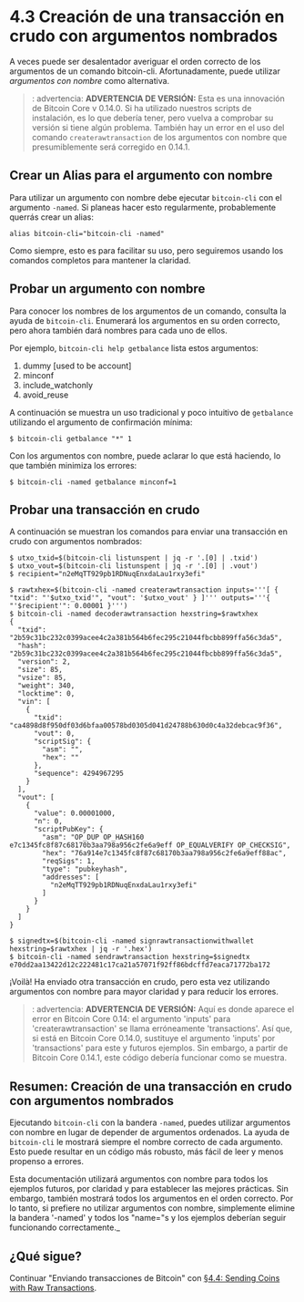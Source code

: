 # 4.3 Creación de una transacción en crudo con argumentos nombrados

A veces puede ser desalentador averiguar el orden correcto de los argumentos de un comando bitcoin-cli. Afortunadamente, puede utilizar _argumentos con nombre_ como alternativa.

> : advertencia: **ADVERTENCIA DE VERSIÓN:** Esta es una innovación de Bitcoin Core v 0.14.0. Si ha utilizado nuestros scripts de instalación, es lo que debería tener, pero vuelva a comprobar su versión si tiene algún problema. También hay un error en el uso del comando `createrawtransaction` de los argumentos con nombre que presumiblemente será corregido en 0.14.1.

## Crear un Alias para el argumento con nombre 

Para utilizar un argumento con nombre debe ejecutar `bitcoin-cli` con el argumento `-named`. Si planeas hacer esto regularmente, probablemente querrás crear un alias:
```
alias bitcoin-cli="bitcoin-cli -named"
```
Como siempre, esto es para facilitar su uso, pero seguiremos usando los comandos completos para mantener la claridad.

## Probar un argumento con nombre

Para conocer los nombres de los argumentos de un comando, consulta la ayuda de `bitcoin-cli`. Enumerará los argumentos en su orden correcto, pero ahora también dará nombres para cada uno de ellos.

Por ejemplo, `bitcoin-cli help getbalance` lista estos argumentos:

   1. dummy [used to be account]
   2. minconf
   3. include_watchonly
   4. avoid_reuse
   
A continuación se muestra un uso tradicional y poco intuitivo de `getbalance` utilizando el argumento de confirmación mínima:
```
$ bitcoin-cli getbalance "*" 1
```
Con los argumentos con nombre, puede aclarar lo que está haciendo, lo que también minimiza los errores:
```
$ bitcoin-cli -named getbalance minconf=1
```

## Probar una transacción en crudo

A continuación se muestran los comandos para enviar una transacción en crudo con argumentos nombrados:
```
$ utxo_txid=$(bitcoin-cli listunspent | jq -r '.[0] | .txid') 
$ utxo_vout=$(bitcoin-cli listunspent | jq -r '.[0] | .vout')
$ recipient="n2eMqTT929pb1RDNuqEnxdaLau1rxy3efi"

$ rawtxhex=$(bitcoin-cli -named createrawtransaction inputs='''[ { "txid": "'$utxo_txid'", "vout": '$utxo_vout' } ]''' outputs='''{ "'$recipient'": 0.00001 }''')
$ bitcoin-cli -named decoderawtransaction hexstring=$rawtxhex 
{
  "txid": "2b59c31bc232c0399acee4c2a381b564b6fec295c21044fbcbb899ffa56c3da5",
  "hash": "2b59c31bc232c0399acee4c2a381b564b6fec295c21044fbcbb899ffa56c3da5",
  "version": 2,
  "size": 85,
  "vsize": 85,
  "weight": 340,
  "locktime": 0,
  "vin": [
    {
      "txid": "ca4898d8f950df03d6bfaa00578bd0305d041d24788b630d0c4a32debcac9f36",
      "vout": 0,
      "scriptSig": {
        "asm": "",
        "hex": ""
      },
      "sequence": 4294967295
    }
  ],
  "vout": [
    {
      "value": 0.00001000,
      "n": 0,
      "scriptPubKey": {
        "asm": "OP_DUP OP_HASH160 e7c1345fc8f87c68170b3aa798a956c2fe6a9eff OP_EQUALVERIFY OP_CHECKSIG",
        "hex": "76a914e7c1345fc8f87c68170b3aa798a956c2fe6a9eff88ac",
        "reqSigs": 1,
        "type": "pubkeyhash",
        "addresses": [
          "n2eMqTT929pb1RDNuqEnxdaLau1rxy3efi"
        ]
      }
    }
  ]
}

$ signedtx=$(bitcoin-cli -named signrawtransactionwithwallet hexstring=$rawtxhex | jq -r '.hex')
$ bitcoin-cli -named sendrawtransaction hexstring=$signedtx
e70dd2aa13422d12c222481c17ca21a57071f92ff86bdcffd7eaca71772ba172
```
¡Voilà! Ha enviado otra transacción en crudo, pero esta vez utilizando argumentos con nombre para mayor claridad y para reducir los errores.

> : advertencia: **ADVERTENCIA DE VERSIÓN:** Aquí es donde aparece el error en Bitcoin Core 0.14: el argumento 'inputs' para 'createrawtransaction' se llama erróneamente 'transactions'. Así que, si está en Bitcoin Core 0.14.0, sustituye el argumento 'inputs' por 'transactions' para este y futuros ejemplos. Sin embargo, a partir de Bitcoin Core 0.14.1, este código debería funcionar como se muestra.

## Resumen: Creación de una transacción en crudo con argumentos nombrados

Ejecutando `bitcoin-cli` con la bandera `-named`, puedes utilizar argumentos con nombre en lugar de depender de argumentos ordenados. La ayuda de `bitcoin-cli` le mostrará siempre el nombre correcto de cada argumento. Esto puede resultar en un código más robusto, más fácil de leer y menos propenso a errores.

Esta documentación utilizará argumentos con nombre para todos los ejemplos futuros, por claridad y para establecer las mejores prácticas. Sin embargo, también mostrará todos los argumentos en el orden correcto. Por lo tanto, si prefiere no utilizar argumentos con nombre, simplemente elimine la bandera '-named' y todos los "name="s y los ejemplos deberían seguir funcionando correctamente._

## ¿Qué sigue?

Continuar "Enviando transacciones de Bitcoin" con [§4.4: Sending Coins with Raw Transactions](04_4_Sending_Coins_with_a_Raw_Transaction.md).
